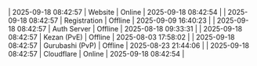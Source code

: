 | 2025-09-18 08:42:57 | Website | Online | 2025-09-18 08:42:54 |
| 2025-09-18 08:42:57 | Registration | Offline | 2025-09-09 16:40:23 |
| 2025-09-18 08:42:57 | Auth Server | Offline | 2025-08-18 09:33:31 |
| 2025-09-18 08:42:57 | Kezan (PvE) | Offline | 2025-08-03 17:58:02 |
| 2025-09-18 08:42:57 | Gurubashi (PvP) | Offline | 2025-08-23 21:44:06 |
| 2025-09-18 08:42:57 | Cloudflare | Online | 2025-09-18 08:42:54 |
